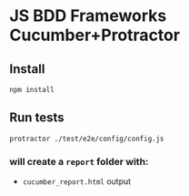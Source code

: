 # JS BDD Frameworks Cucumber+Protractor

## Install
```
npm install
```

## Run tests
```
protractor ./test/e2e/config/config.js
```
### will create a `report` folder with:
* `cucumber_report.html` output
